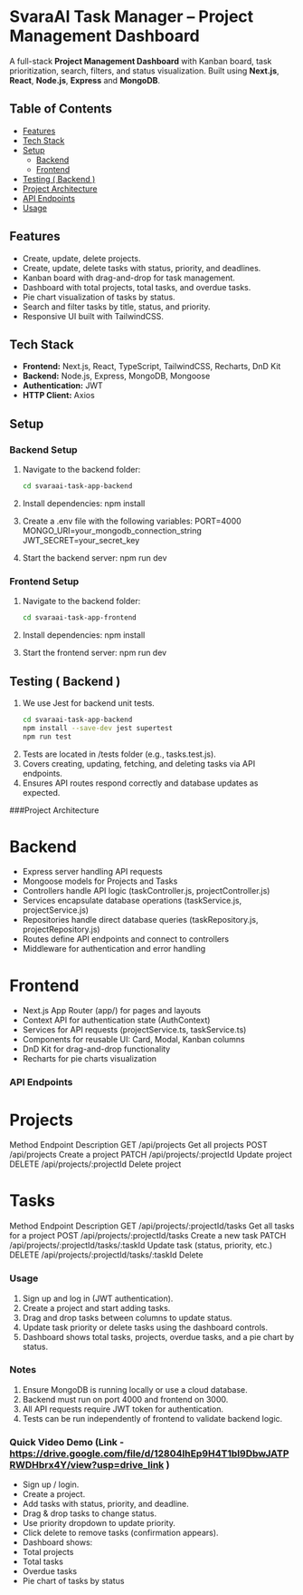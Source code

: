 # SvaraAI Task Manager – Project Management Dashboard

A full-stack **Project Management Dashboard** with Kanban board, task prioritization, search, filters, and status visualization. Built using **Next.js**, **React**, **Node.js**, **Express** and **MongoDB**.


## Table of Contents
- [Features](#features)
- [Tech Stack](#tech-stack)
- [Setup](#setup)
  - [Backend](#backend-setup)
  - [Frontend](#frontend-setup)
- [Testing ( Backend )](#Testing(Backend))
- [Project Architecture](#project-architecture)
- [API Endpoints](#api-endpoints)
- [Usage](#usage)


## Features
- Create, update, delete projects.
- Create, update, delete tasks with status, priority, and deadlines.
- Kanban board with drag-and-drop for task management.
- Dashboard with total projects, total tasks, and overdue tasks.
- Pie chart visualization of tasks by status.
- Search and filter tasks by title, status, and priority.
- Responsive UI built with TailwindCSS.


## Tech Stack
- **Frontend:** Next.js, React, TypeScript, TailwindCSS, Recharts, DnD Kit
- **Backend:** Node.js, Express, MongoDB, Mongoose
- **Authentication:** JWT
- **HTTP Client:** Axios


## Setup


### Backend Setup
1. Navigate to the backend folder:
   ```bash
   cd svaraai-task-app-backend

2. Install dependencies:
   npm install

3. Create a .env file with the following variables:
   PORT=4000 MONGO_URI=your_mongodb_connection_string JWT_SECRET=your_secret_key

4. Start the backend server:
   npm run dev


### Frontend Setup
1. Navigate to the backend folder:
   ```bash
   cd svaraai-task-app-frontend
2. Install dependencies:
   npm install

3. Start the frontend server:
   npm run dev


## Testing ( Backend )
1.  We use Jest for backend unit tests.
    ```bash
    cd svaraai-task-app-backend
    npm install --save-dev jest supertest
    npm run test
    
2. Tests are located in /tests folder (e.g., tasks.test.js).
3. Covers creating, updating, fetching, and deleting tasks via API endpoints.
4. Ensures API routes respond correctly and database updates as expected.


###Project Architecture

# Backend

- Express server handling API requests
- Mongoose models for Projects and Tasks
- Controllers handle API logic (taskController.js, projectController.js)
- Services encapsulate database operations (taskService.js, projectService.js)
- Repositories handle direct database queries (taskRepository.js, projectRepository.js)
- Routes define API endpoints and connect to controllers
- Middleware for authentication and error handling

# Frontend

- Next.js App Router (app/) for pages and layouts
- Context API for authentication state (AuthContext)
- Services for API requests (projectService.ts, taskService.ts)
- Components for reusable UI: Card, Modal, Kanban columns
- DnD Kit for drag-and-drop functionality
- Recharts for pie charts visualization





### API Endpoints

# Projects
Method	          Endpoint	                                   Description
GET	          /api/projects	                                 Get all projects
POST	        /api/projects	                                 Create a project
PATCH	        /api/projects/:projectId  	                   Update project
DELETE	      /api/projects/:projectId	                     Delete project

# Tasks
Method	         Endpoint	                                   Description
GET	         /api/projects/:projectId/tasks	               Get all tasks for a project
POST	       /api/projects/:projectId/tasks	               Create a new task
PATCH     	 /api/projects/:projectId/tasks/:taskId	       Update task (status, priority, etc.)
DELETE    	 /api/projects/:projectId/tasks/:taskId	       Delete


### Usage

1. Sign up and log in (JWT authentication).
2. Create a project and start adding tasks.
3. Drag and drop tasks between columns to update status.
4. Update task priority or delete tasks using the dashboard controls.
5. Dashboard shows total tasks, projects, overdue tasks, and a pie chart by status.


### Notes

1. Ensure MongoDB is running locally or use a cloud database.
2. Backend must run on port 4000 and frontend on 3000.
3. All API requests require JWT token for authentication.
4. Tests can be run independently of frontend to validate backend logic.


### Quick Video Demo (Link - https://drive.google.com/file/d/12804IhEp9H4T1bI9DbwJATPRWDHbrx4Y/view?usp=drive_link )

- Sign up / login.
- Create a project.
- Add tasks with status, priority, and deadline.
- Drag & drop tasks to change status.
- Use priority dropdown to update priority.
- Click delete to remove tasks (confirmation appears).
- Dashboard shows:
- Total projects
- Total tasks
- Overdue tasks
- Pie chart of tasks by status
